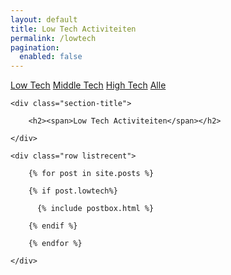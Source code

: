 ```yaml
---
layout: default
title: Low Tech Activiteiten
permalink: /lowtech
pagination: 
  enabled: false
---
```

<!-- Tech Selector
================================================== -->
<div class="filterbutton">
  <a class="btnactive" href="{{ site.baseurl }}/lowtech"
    >Low Tech</a>
  <a href="{{ site.baseurl }}/midtech"
    >Middle Tech</a>
  <a href="{{ site.baseurl }}/hightech"
    >High Tech</a>
  <a href="{{ site.baseurl }}/">Alle</a>
</div>


<!-- Posts Index
================================================== -->
<section class="recent-posts">

    <div class="section-title">

        <h2><span>Low Tech Activiteiten</span></h2>

    </div>

    <div class="row listrecent">

        {% for post in site.posts %}
        
        {% if post.lowtech%}

          {% include postbox.html %}
          
        {% endif %}

        {% endfor %}

    </div>

</section>


